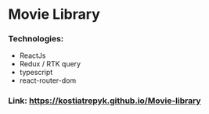 # Movie Library

### Technologies:
- ReactJs
- Redux / RTK query
- typescript
- react-router-dom

### Link: https://kostiatrepyk.github.io/Movie-library
